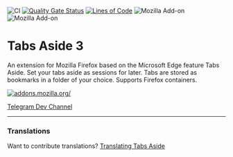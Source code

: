 ![CI](https://github.com/tim-we/tabs-aside/workflows/CI/badge.svg)
[![Quality Gate Status](https://sonarcloud.io/api/project_badges/measure?project=tim-we_tabs-aside&metric=alert_status)](https://sonarcloud.io/dashboard?id=tim-we_tabs-aside)
[![Lines of Code](https://sonarcloud.io/api/project_badges/measure?project=tim-we_tabs-aside&metric=ncloc)](https://sonarcloud.io/dashboard?id=tim-we_tabs-aside)
![Mozilla Add-on](https://img.shields.io/amo/users/tabs-aside)
![Mozilla Add-on](https://img.shields.io/amo/rating/tabs-aside)

# Tabs Aside 3

An extension for Mozilla Firefox based on the Microsoft Edge feature Tabs Aside.
Set your tabs aside as sessions for later. Tabs are stored as bookmarks in a folder of your choice.
Supports Firefox containers.

[![addons.mozilla.org/](https://addons.cdn.mozilla.net/static/img/addons-buttons/AMO-button_2.png)](https://addons.mozilla.org/firefox/addon/tabs-aside)

[Telegram Dev Channel](https://t.me/tabsaside)

---

### Translations

Want to contribute translations? [Translating Tabs Aside](https://github.com/tim-we/tabs-aside/wiki/Translations)
